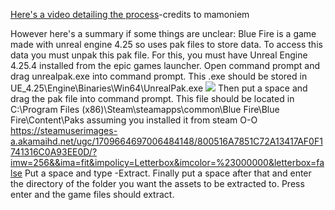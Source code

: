 [Here's a video detailing the process](https://youtu.be/AElxgCRXF64)-credits to mamoniem

However here's a summary if some things are unclear:
Blue Fire is a game made with unreal engine 4.25 so uses pak files to store data. To access this data you must unpak this pak file. For this, you must have Unreal Engine 4.25.4 installed from the epic games launcher.
Open command prompt and drag unrealpak.exe into command prompt. This .exe should be stored in UE_4.25\Engine\Binaries\Win64\UnrealPak.exe ![](
https://steamuserimages-a.akamaihd.net/ugc/1704037046541824915/8A7F408E5273EA7D800BEFBB0E0CAC1E7D25DC64/?imw=256&&ima=fit&impolicy=Letterbox&imcolor=%23000000&letterbox=false)
Then put a space and drag the pak file into command prompt. This file should be located in C:\Program Files (x86)\Steam\steamapps\common\Blue Fire\Blue Fire\Content\Paks assuming you installed it from steam O-O
https://steamuserimages-a.akamaihd.net/ugc/1709664697006484148/800516A7851C72A13417AF0F1741316C0A93EE0D/?imw=256&&ima=fit&impolicy=Letterbox&imcolor=%23000000&letterbox=false
Put a space and type -Extract. Finally put a space after that and enter the directory of the folder you want the assets to be extracted to. Press enter and the game files should extract.
